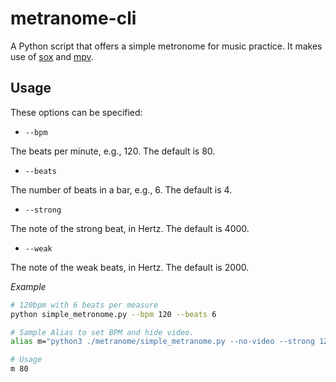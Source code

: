 
# metranome-cli

A Python script that offers a simple metronome for music practice. It makes use of [sox](https://sox.sourceforge.net) and [mpv](https://mpv.io/).

## Usage
These options can be specified:

* `--bpm`

The beats per minute, e.g., 120. The default is 80.

* `--beats`

The number of beats in a bar, e.g., 6. The default is 4.

* `--strong`

The note of the strong beat, in Hertz. The default is 4000.

* `--weak`

The note of the weak beats, in Hertz. The default is 2000.

*Example*

```bash
# 120bpm with 6 beats per measure
python simple_metronome.py --bpm 120 --beats 6

# Sample Alias to set BPM and hide video.
alias m="python3 ./metranome/simple_metranome.py --no-video --strong 1200 --weak 1200 --bpm"

# Usage
m 80
```

